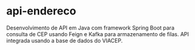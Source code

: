 # api-endereco

Desenvolvimento de API em Java com framework Spring Boot para consulta de CEP usando Feign e Kafka para armazenamento de filas. 
API integrada usando a base de dados do VIACEP.
